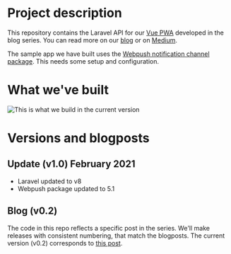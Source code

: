 # Project description
This repository contains the Laravel API for
our [Vue PWA](https://github.com/pimhooghiemstra/plintpwa-vue-1) developed in the blog series. You can read more on our [blog](https://www.blog.plint-sites.nl)
or on [Medium](https://medium.com/plint-sites).

The sample app we have built uses the [Webpush notification channel package](https://github.com/laravel-notification-channels/webpush). This needs some setup and configuration.

# What we've built

![This is what we build in the current version](https://www.blog.plint-sites.nl/wordpress/wp-content/uploads/2018/11/notify-with-push.png)

# Versions and blogposts
## Update (v1.0) February 2021
* Laravel updated to v8
* Webpush package updated to 5.1
## Blog (v0.2)
The code in this repo reflects a specific post in the series. We'll make releases with consistent numbering, that match the blogposts. The current version (v0.2) corresponds to [this post](https://www.blog.plint-sites.nl/how-to-add-push-notifications-to-a-progressive-web-app/).
